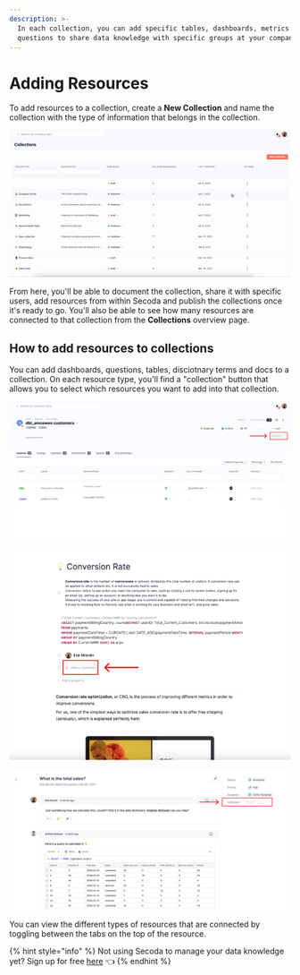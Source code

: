 ```yaml
---
description: >-
  In each collection, you can add specific tables, dashboards, metrics and
  questions to share data knowledge with specific groups at your company.
---
```


# Adding Resources

To add resources to a collection, create a **New Collection** and name the collection with the type of information that belongs in the collection.

![](<../../.gitbook/assets/ezgif.com-gif-maker (3) (1).gif>)

From here, you'll be able to document the collection, share it with specific users, add resources from within Secoda and publish the collections once it's ready to go. You'll also be able to see how many resources are connected to that collection from the **Collections** overview page.&#x20;

## How to add resources to collections

You can add dashboards, questions, tables, disciotnary terms and docs to a collection. On each resource type, you'll find a "collection" button that allows you to select which resources you want to add into that collection.&#x20;

![Adding a table to a collection](<../../.gitbook/assets/Group 585.png>)

![Adding docs and dictionary terms to a collection](<../../.gitbook/assets/Group 585 (1).png>)

![Adding questions to a collection](<../../.gitbook/assets/Group 586.png>)

You can view the different types of resources that are connected by toggling between the tabs on the top of the resource.&#x20;

{% hint style="info" %}
Not using Secoda to manage your data knowledge yet? Sign up for free [here](https://app.secoda.co) 👈
{% endhint %}
